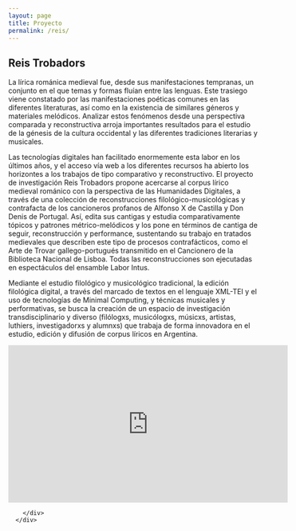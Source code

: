 ```yaml
---
layout: page
title: Proyecto
permalink: /reis/
---
```

	  
## Reis Trobadors

<div class="container mx-auto px-2 py-2">
        <div class="py-2 mb-2 prose">

        
        
        
<p class="prosa">La lírica románica medieval fue, desde sus manifestaciones tempranas, un conjunto en el que temas y formas fluían entre las lenguas. Este trasiego viene constatado por las manifestaciones poéticas comunes en las diferentes literaturas, así como en la existencia de similares géneros y materiales melódicos. Analizar estos fenómenos desde una perspectiva comparada y reconstructiva arroja importantes resultados para el estudio de la génesis de la cultura occidental y las diferentes tradiciones literarias y musicales.</p>
<p class="prosa">Las tecnologías digitales han facilitado enormemente esta labor en los últimos años, y el acceso vía web a los diferentes recursos ha abierto los horizontes a los trabajos de tipo comparativo y reconstructivo. El proyecto de investigación Reis Trobadors propone acercarse al corpus lírico medieval románico con la perspectiva de las Humanidades Digitales, a través de una colección de reconstrucciones filológico-musicológicas y contrafacta de los cancioneros profanos de Alfonso X de Castilla y Don Denis de Portugal. Así, edita sus cantigas y estudia comparativamente tópicos y patrones métrico-melódicos y los pone en términos de cantiga de seguir, reconstrucción y performance, sustentando su trabajo en tratados medievales que describen este tipo de procesos contrafácticos, como el Arte de Trovar gallego-portugués transmitido en el Cancionero de la Biblioteca Nacional de Lisboa. Todas las reconstrucciones son ejecutadas en espectáculos del ensamble Labor Intus. </p>
<p class="prosa">Mediante el estudio filológico y musicológico tradicional, la edición filológica digital, a través del marcado de textos en el lenguaje XML-TEI y el uso de tecnologías de Minimal Computing, y técnicas musicales y performativas, se busca la creación de un espacio de investigación transdisciplinario y diverso (filólogxs, musicólogxs, músicxs, artistas, luthiers, investigadorxs y alumnxs) que trabaja de forma innovadora en el estudio, edición y difusión de corpus líricos en Argentina.</p>

<iframe width="560" height="315" src="https://www.youtube.com/embed/ykFJT3th4XE" title="YouTube video player" frameborder="0" allow="accelerometer; autoplay; clipboard-write; encrypted-media; gyroscope; picture-in-picture" allowfullscreen></iframe>

        </div>
      </div>
	 